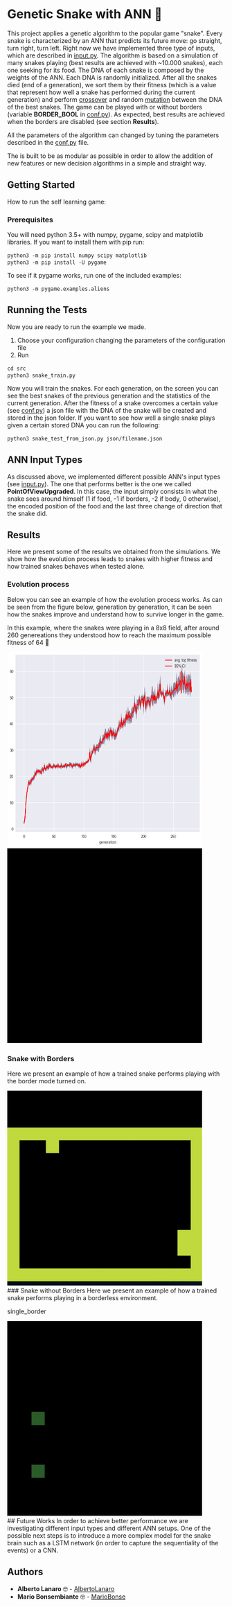 # Genetic Snake with ANN :snake:
This project applies a genetic algorithm to the popular game "snake".
Every snake is characterized by an ANN that predicts its future move: go straight, turn right, turn left.
Right now we have implemented three type of inputs, which are described in [input.py](https://github.com/AlbertoLanaro/geneticSnakeANN/blob/master/src/input.py).
The algorithm is based on a simulation of many snakes playing (best results are achieved with ~10.000 snakes), each one seeking for its food. The DNA of each snake is composed by the weights of the ANN. Each DNA is randomly initialized.
After all the snakes died (end of a generation), we sort them by their fitness (which is a value that represent how well a snake has performed during the current generation) and perform [crossover](https://en.wikipedia.org/wiki/Crossover_(genetic_algorithm)) and random [mutation](https://en.wikipedia.org/wiki/Mutation_(genetic_algorithm)) between the DNA of the best snakes.
The game can be played with or without borders (variable **BORDER_BOOL** in [conf.py](https://github.com/AlbertoLanaro/geneticSnakeANN/blob/master/src/conf.py)). As expected, best results are achieved when the borders are disabled (see section **Results**).

All the parameters of the algorithm can changed by tuning the parameters described in the [conf.py](https://github.com/AlbertoLanaro/geneticSnakeANN/blob/master/src/conf.py) file.

The is built to be as modular as possible in order to allow the addition of new features or new decision algorithms in a simple and straight way.

## Getting Started

How to run the self learning game:

### Prerequisites

You will need python 3.5+ with numpy, pygame, scipy and matplotlib libraries.
If you want to install them with pip run:

```
python3 -m pip install numpy scipy matplotlib
python3 -m pip install -U pygame 
```
To see if it pygame works, run one of the included examples: 
```
python3 -m pygame.examples.aliens
```

## Running the Tests

Now you are ready to run the example we made.
1) Choose your configuration changing the parameters of the configuration file 
2) Run
```
cd src
python3 snake_train.py
```
Now you will train the snakes. For each generation, on the screen you can see the best snakes of the previous generation and the statistics of the current generation.
After the fitness of a snake overcomes a certain value (see [conf.py](https://github.com/AlbertoLanaro/geneticSnakeANN/blob/master/src/conf.py)) a json file with the DNA of the snake will be created and stored in the json folder. If you want to see how well a single snake plays given a certain stored DNA you can run the following:
```
python3 snake_test_from_json.py json/filename.json
```

## ANN Input Types
As discussed above, we implemented different possible ANN's input types (see [input.py](https://github.com/AlbertoLanaro/geneticSnakeANN/blob/master/src/input.py)). The one that performs better is the one we called **PointOfViewUpgraded**. In this case, the input simply consists in what the snake sees around himself (1 if food, -1 if borders, -2 if body, 0 otherwise), the encoded position of the food and the last three change of direction that the snake did.
## Results
Here we present some of the results we obtained from the simulations. We show how the evolution process leads to snakes with higher fitness and how trained snakes behaves when tested alone.
### Evolution process
Below you can see an example of how the evolution process works. As can be seen from the figure below, generation by generation, it can be seen how the snakes improve and understand how to survive longer in the game. 

In this example, where the snakes were playing in a 8x8 field, after around 260 genereations they understood how to reach the maximum possible fitness of 64 :metal:

<div>
<img src="https://github.com/AlbertoLanaro/geneticSnakeANN/blob/master/doc/fitness.png?raw=true" width="450" height="450" />
</div>
  
<div>
<img src="https://github.com/AlbertoLanaro/geneticSnakeANN/blob/master/doc/snake_evolution.gif?raw=true" width="450" height="450" />
</div>



### Snake with Borders 
Here we present an example of how a trained snake performs playing with the border mode turned on.

<div>
<img src="https://github.com/AlbertoLanaro/geneticSnakeANN/blob/master/doc/single_border.gif?raw=true" width="450" height="450" />
</div>
### Snake without Borders
Here we present an example of how a trained snake performs playing in a borderless environment.

single_border

<div>
<img src="https://github.com/AlbertoLanaro/geneticSnakeANN/blob/master/doc/single_no_borders.gif?raw=true" width="450" height="450" />
</div>
## Future Works
In order to achieve better performance we are investigating different input types and different ANN setups. One of the possible next steps is to introduce a more complex model for the snake brain such as a LSTM network (in order to capture the sequentiality of the events) or a CNN.

## Authors

* **Alberto Lanaro** :nerd_face: - [AlbertoLanaro](https://github.com/AlbertoLanaro)
* **Mario Bonsembiante** :nerd_face: - [MarioBonse](https://github.com/MarioBonse)
